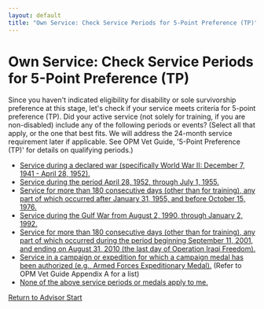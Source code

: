 ```yaml
---
layout: default
title: "Own Service: Check Service Periods for 5-Point Preference (TP)"
---
```


# Own Service: Check Service Periods for 5-Point Preference (TP)

Since you haven't indicated eligibility for disability or sole survivorship preference at this stage, let's check if your service meets criteria for 5-point preference (TP). Did your active service (not solely for training, if you are non-disabled) include any of the following periods or events? (Select all that apply, or the one that best fits. We will address the 24-month service requirement later if applicable. See OPM Vet Guide, '5-Point Preference (TP)' for details on qualifying periods.)

*   [Service during a declared war (specifically World War II: December 7, 1941 - April 28, 1952).](./ownservice_tp_wartime_wwii.md)
*   [Service during the period April 28, 1952, through July 1, 1955.](./ownservice_tp_period_1952_1955.md)
*   [Service for more than 180 consecutive days (other than for training), any part of which occurred after January 31, 1955, and before October 15, 1976.](./ownservice_tp_period_1955_1976.md)
*   [Service during the Gulf War from August 2, 1990, through January 2, 1992.](./ownservice_tp_period_gulfwar1.md)
*   [Service for more than 180 consecutive days (other than for training), any part of which occurred during the period beginning September 11, 2001, and ending on August 31, 2010 (the last day of Operation Iraqi Freedom).](./ownservice_tp_period_post911_oif.md)
*   [Service in a campaign or expedition for which a campaign medal has been authorized (e.g., Armed Forces Expeditionary Medal).](./ownservice_tp_campaignmedal.md) (Refer to OPM Vet Guide Appendix A for a list)
*   [None of the above service periods or medals apply to me.](./ineligible_ownservice_noqualifyingperiod.md)

[Return to Advisor Start](./start.md)
